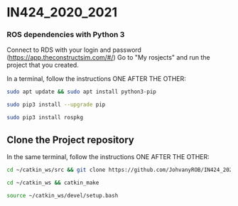 # IN424_2020_2021

### ROS dependencies with Python 3

Connect to RDS with your login and password (https://app.theconstructsim.com/#/)
Go to "My rosjects" and run the project that you created.

In a terminal, follow the instructions ONE AFTER THE OTHER:
```bash
sudo apt update && sudo apt install python3-pip

sudo pip3 install --upgrade pip

sudo pip3 install rospkg
```

## Clone the Project repository
In the same terminal, follow the instructions ONE AFTER THE OTHER:

```bash
cd ~/catkin_ws/src && git clone https://github.com/JohvanyROB/IN424_2020_2021.git

cd ~/catkin_ws && catkin_make

source ~/catkin_ws/devel/setup.bash
```
